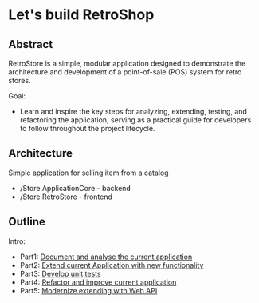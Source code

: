 # Let's build RetroShop

## Abstract

RetroStore is a simple, modular application designed to demonstrate the architecture and development of a point-of-sale (POS) system for retro stores.

Goal:
- Learn and inspire the key steps for analyzing, extending, testing, and refactoring the application, serving as a practical guide for developers to follow throughout the project lifecycle.

## Architecture

Simple application for selling item from a catalog
- /Store.ApplicationCore - backend
- /Store.RetroStore - frontend

## Outline

Intro:
* Part1: [Document and analyse the current application](labs/prompts-part-1.md)
* Part2: [Extend current Application with new functionality](labs/prompts-part-2.md)
* Part3: [Develop unit tests](labs/prompts-part-3.md)
* Part4: [Refactor and improve current application](labs/prompts-part-4.md)
* Part5: [Modernize extending with Web API](labs/prompts-part-5.md)

